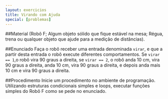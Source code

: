 ```yaml
---
layout: exercicios
title: Virando com Ajuda
special: [problemas]
---
```


##Material
(Robô F; Algum objeto sólido que fique estável na mesa; Régua, trena ou qualquer objeto que ajude para a medição de distâncias).

##Enunciado
Faça o robô receber uma entrada denominada `virar`, e que a partir desta entrada o robô execute diferentes comportamentos. Se `virar == 1`,o robô vira 90 graus a direita, se `virar == 2`, o robô anda 10 cm, vira 90 graus a direita, anda 10 cm, vira 90 graus a direita, e depois anda mais 10 cm e vira 90 graus a direita.
 	
##Procedimento
Inicie um procedimento no ambiente de programação. Utilizando estruturas condicionais simples e loops, executar funções simples do Robô F como se pede no enunciado.
